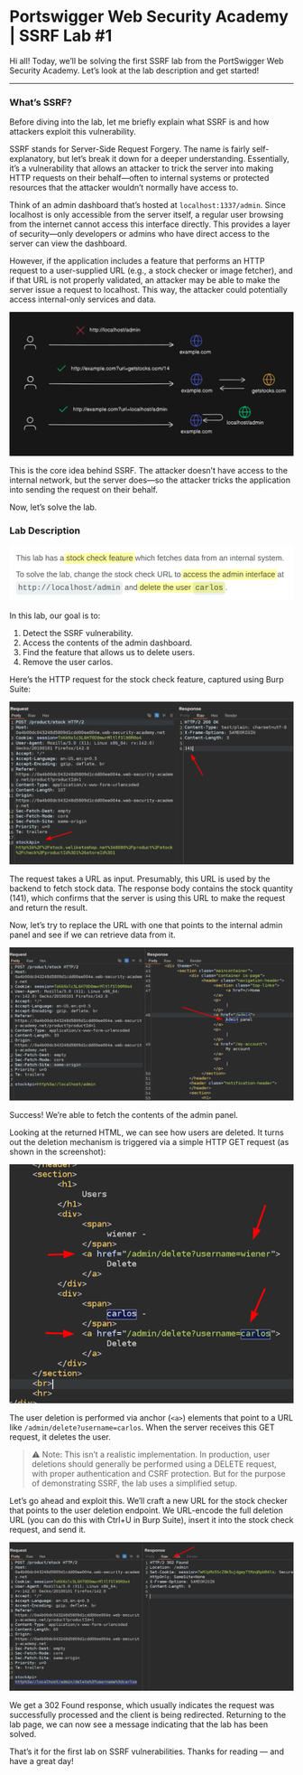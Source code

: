 # Portswigger Web Security Academy | SSRF Lab #1

Hi all! Today, we’ll be solving the first SSRF lab from the PortSwigger Web Security Academy. Let’s look at the lab description and get started!

---

### What’s SSRF?

Before diving into the lab, let me briefly explain what SSRF is and how attackers exploit this vulnerability.

SSRF stands for Server-Side Request Forgery. The name is fairly self-explanatory, but let’s break it down for a deeper understanding. Essentially, it’s a vulnerability that allows an attacker to trick the server into making HTTP requests on their behalf—often to internal systems or protected resources that the attacker wouldn’t normally have access to.

Think of an admin dashboard that’s hosted at `localhost:1337/admin`. Since localhost is only accessible from the server itself, a regular user browsing from the internet cannot access this interface directly. This provides a layer of security—only developers or admins who have direct access to the server can view the dashboard.

However, if the application includes a feature that performs an HTTP request to a user-supplied URL (e.g., a stock checker or image fetcher), and if that URL is not properly validated, an attacker may be able to make the server issue a request to localhost. This way, the attacker could potentially access internal-only services and data.

![SSRF Illustration](./images/ssrf-illustration-lab-1.png)

This is the core idea behind SSRF. The attacker doesn’t have access to the internal network, but the server does—so the attacker tricks the application into sending the request on their behalf.

Now, let’s solve the lab.

### Lab Description

![Lab Description](./images/desc-lab-1.png)

In this lab, our goal is to:

1.  Detect the SSRF vulnerability.
2.  Access the contents of the admin dashboard.
3.  Find the feature that allows us to delete users.
4.  Remove the user carlos.

Here’s the HTTP request for the stock check feature, captured using Burp Suite:

![Request 1](./images/request-1-lab-1.png)

The request takes a URL as input. Presumably, this URL is used by the backend to fetch stock data. The response body contains the stock quantity (141), which confirms that the server is using this URL to make the request and return the result.

Now, let’s try to replace the URL with one that points to the internal admin panel and see if we can retrieve data from it.

![Request 2](./images/request-2-lab-1.png)

Success! We’re able to fetch the contents of the admin panel.

Looking at the returned HTML, we can see how users are deleted. It turns out the deletion mechanism is triggered via a simple HTTP GET request (as shown in the screenshot):

![Remove User Feature](./images/remove-user-feature-lab-1.png)

The user deletion is performed via anchor (`<a>`) elements that point to a URL like `/admin/delete?username=carlos`. When the server receives this GET request, it deletes the user.

> ⚠️ Note: This isn’t a realistic implementation. In production, user deletions should generally be performed using a DELETE request, with proper authentication and CSRF protection. But for the purpose of demonstrating SSRF, the lab uses a simplified setup.

Let’s go ahead and exploit this. We’ll craft a new URL for the stock checker that points to the user deletion endpoint. We URL-encode the full deletion URL (you can do this with Ctrl+U in Burp Suite), insert it into the stock check request, and send it.

![Request 3](./images/request-3-lab-1.png)

We get a 302 Found response, which usually indicates the request was successfully processed and the client is being redirected. Returning to the lab page, we can now see a message indicating that the lab has been solved.

That’s it for the first lab on SSRF vulnerabilities. Thanks for reading — and have a great day!